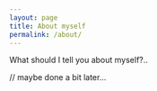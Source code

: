 ```yaml
---
layout: page
title: About myself
permalink: /about/
---
```


What should I tell you about myself?..

// maybe done a bit later...
